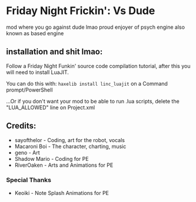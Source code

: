 # Friday Night Frickin': Vs Dude
mod where you go against dude lmao
proud enjoyer of psych engine also known as based engine

## installation and shit lmao:
Follow a Friday Night Funkin' source code compilation tutorial, after this you will need to install LuaJIT.

You can do this with: `haxelib install linc_luajit` on a Command prompt/PowerShell

...Or if you don't want your mod to be able to run .lua scripts, delete the "LUA_ALLOWED" line on Project.xml

## Credits:
* sayofthelor - Coding, art for the robot, vocals
* Macaroni Boi - The character, charting, music
* geno - Art
* Shadow Mario - Coding for PE
* RiverOaken - Arts and Animations for PE

### Special Thanks
* Keoiki - Note Splash Animations for PE 
